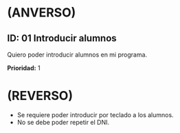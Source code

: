 # (ANVERSO)

## **ID:** 01 **Introducir alumnos**

  Quiero poder introducir alumnos en mi programa.

**Prioridad:** 1

# (REVERSO)

  * Se requiere poder introducir por teclado a los alumnos.
  * No se debe poder repetir el DNI.
